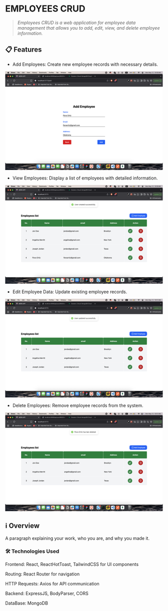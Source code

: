 # EMPLOYEES CRUD

> _Employees CRUD is a web application for employee data management that allows you to add, edit, view, and delete employee information._

## 📋 Features

- Add Employees: Create new employee records with necessary details.

![alt text](/img/create.png)

- View Employees: Display a list of employees with detailed information.

![alt text](/img/getall.png)

- Edit Employee Data: Update existing employee records.

![alt text](/img/edit.png)

- Delete Employees: Remove employee records from the system.

![alt text](/img/delete.png)

## ℹ️ Overview

A paragraph explaining your work, who you are, and why you made it.

### 🛠️ Technologies Used

Frontend: React, ReactHotToast, TailwindCSS for UI components

Routing: React Router for navigation

HTTP Requests: Axios for API communication

Backend: ExpressJS, BodyParser, CORS

DataBase: MongoDB
